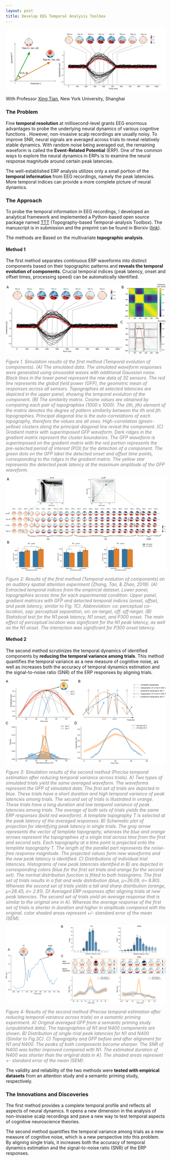 ```yaml
---
layout: post
title: Develop EEG Temporal Analysis Toolbox
---
```

![test](/assets/images/NYUsh_1_featured.svg)
<!--more-->

With Professor [Xing Tian](https://ray306.github.io/slang/xingtian.html), New York University, Shanghai

### The Problem

Fine **temporal resolution** at millisecond-level grants EEG enormous advantages to probe the underlying neural dynamics of various cognitive functions . However, non-invasive scalp recordings are usually noisy. To improve SNR, neural signals are averaged across trials to reveal relatively stable dynamics. With random noise being averaged out, the remaining waveform is called the **Event-Related Potential** (ERP). One of the common ways to explore the neural dynamics in ERPs is to examine the neural response magnitude around certain peak latencies.

The well-established ERP analysis utilizes only a small portion of the **temporal information** from EEG recordings, namely the peak latencies. More temporal indices can provide a more complete picture of neural dynamics. 

### The Approach

To probe the temporal information in EEG recordings, I developed an analytical framework and implemented a Python-based open source package named [TTT](https://github.com/TTT-EEG/TTT-EEG) (Topography-based Temporal-analysis Toolbox). The manuscript is in submission and the preprint can be found in Biorxiv ([link](https://www.biorxiv.org/content/10.1101/779546v1)).

The methods are Based on the multivariate **topographic analysis**. 

#### Method 1

The first method separates continuous ERP waveforms into distinct components based on their topographic patterns and **reveals the temporal evolution of components**. Crucial temporal indices (peak latency, onset and offset times, processing speed) can be automatically identified. 

![Simulation1](/assets/images/NYUsh_1_simulation1.png)

<span style="color:grey"> *Figure 1. Simulation results of the first method (Temporal evolution of components). (A) The simulated data. The simulated waveform responses were generated using sinusoidal waves with additional Gaussian noise. Black lines in the lower panel represent the raw data of 32 sensors. The red line represents the global field power (GFP), the geometric mean of responses across all sensors. Topographies at selected latencies are depicted in the upper panel, showing the temporal evolution of the component. (B) The similarity matrix. Cosine values are obtained by comparing each pair of topographies (1000 x 1000). The (ith, jth) element of the matrix denotes the degree of pattern similarity between the ith and jth topographies. Principal diagonal line is the auto-correlations of each topography, therefore the values are all ones. High-correlation (green-yellow) clusters along the principal diagonal line reveal the component. (C) Gradient matrix with superimposed GFP waveform. Dark ridges in the gradient matrix represent the cluster boundaries. The GFP waveform is superimposed on the gradient matrix with the red portion represents the pre-selected period of interest (POI) for the detection of a component. The green dots on the GFP label the detected onset and offset time points, corresponding to the ridges in the gradient matrix. The yellow star represents the detected peak latency at the maximum amplitude of the GFP waveform.*</span>

![Application1](/assets/images/NYUsh_1_application1.png)

<span style="color:grey"> *Figure 2:  Results of the first method (Temporal evolution of components) on an auditory spatial attention experiment (Zhang, Tao, & Zhao, 2019). (A) Extracted temporal indices from the empirical dataset. Lower panel, topographies across time for each experimental condition. Upper panel, gradient matrices with GFP and detected temporal indices (onset, offset, and peak latency, similar to Fig. 1C).  Abbreviation: co: perceptual co-location, sep: perceptual separation, on: on-target, off: off-target. (B) Statistical test for the N1 peak latency, N1 onset, and P300 onset. The main effect of perceptual location was significant for the N1 peak latency, as well as the N1 onset. The interaction was significant for P300 onset latency.*</span>

#### Method 2

The second method scrutinizes the temporal dynamics of identified components by **reducing the temporal variance among trials**. This method quantifies the temporal variance as a new measure of cognitive noise, as well as increases both the accuracy of temporal dynamics estimation and the signal-to-noise ratio (SNR) of the ERP responses by aligning trials. 

![Simulation1](/assets/images/NYUsh_1_simulation2.png)

<span style="color:grey"> *Figure 3: Simulation results of the second method (Precise temporal estimation after reducing temporal variance across trials). A) Two types of simulated trials yield the same averaged waveform. The waveforms represent the GFP of simulated data. The first set of trials are depicted in blue. These trials have a short duration and high temporal variance of peak latencies among trials. The second set of trials is illustrated in orange. These trials have a long duration and low temporal variance of peak latencies among trials. The average of both sets of trials yields the same ERP responses (bold red waveform). A template topography T is selected at the peak latency of the averaged responses. B) Schematic plot of projection for identifying peak latency in single trials. The gray arrow represents the vector of template topography, whereas the blue and orange arrows represent the topographies of a single trial across time from the first and second sets. Each topography at a time point is projected onto the template topography T. The length of the parallel part represents the noise-free response magnitude. The projected values form new waveforms and the new peak latency is identified. C) Distributions of individual trial latencies. Histograms of new peak latencies identified in B) are depicted in corresponding colors (blue for the first set trials and orange for the second set). The normal distribution function is fitted to both histograms. The first set of trials results in a flat and wide distribution (blue, μ=26.09, σ= 8.80). Whereas the second set of trials yields a tall and sharp distribution (orange, μ=28.45, σ= 2.81). D) Averaged ERP responses after aligning trials at new peak latencies. The second set of trials yield an average response that is similar to the original one in A). Whereas the average response of the first set of trials is shorter in duration and higher in amplitude compared with the original. color shaded areas represent +/- standard error of the mean (SEM).*</span>

![Application1](/assets/images/NYUsh_1_application2.png)

<span style="color:grey"> *Figure 4: Results of the second method (Precise temporal estimation after reducing temporal variance across trials) on a semantic priming experiment. A) Original averaged GFP from a semantic priming study (unpublished data). The topographies of N1 and N400 components are shown. B) Distribution of single-trial peak latencies for N1 and N400 (Similar to Fig.3C). C) Topography and GFP before and after alignment for N1 and N400. The peaks of both components become sharper. The SNR of N400 was better improved compared with N1. The estimated duration of N400 was shorter than the original data in A). The shaded areas represent +- standard error of the mean (SEM).*</span>



The validity and reliability of the two methods were **tested with empirical datasets** from an attention study and a semantic priming study, respectively. 

### The Innovations and Discoveries

The first method provides a complete temporal profile and reflects all aspects of neural dynamics. It opens a new dimension in the analysis of non-invasive scalp recordings and pave a new way to test temporal aspects of cognitive neuroscience theories.

The second method quantifies the temporal variance among trials as a new measure of cognitive noise, which is a new perspective into this problem. By aligning single trials, it increases both the accuracy of temporal dynamics estimation and the signal-to-noise ratio (SNR) of the ERP responses.

